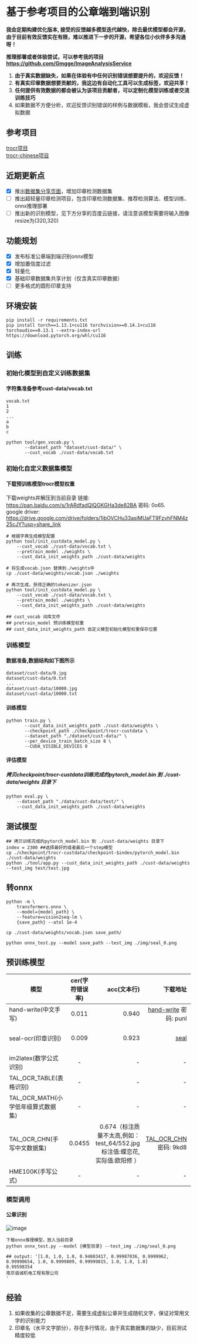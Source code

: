 # 基于参考项目的公章端到端识别

**我会定期构建优化版本, 接受的反馈越多模型迭代越快，除去最优模型都会开源，由于目前有效反馈实在有限，难以推进下一步的开源，希望各位小伙伴多多沟通呀！**

**推理部署或者体验尝试，可以参考我的项目 https://github.com/Gmgge/ImageAnalysisService** <br>

1. **由于真实数据缺失，如果在体验有中任何识别错误想要提升的，欢迎反馈！**
2. **有真实印章数据想要贡献的，我这边有自动化工具可以生成标签，欢迎共享！**
3. **任何提供有效数据的都会被认为该项目贡献者，可以定制化模型训练或者交流训练技巧**
4. 如果数据不方便分析，欢迎反馈识别错误的样例与数据模板，我会尝试生成虚拟数据

## 参考项目
[trocr项目](https://github.com/microsoft/unilm/tree/master/trocr) <br>
[trocr-chinese项目](https://github.com/chineseocr/trocr-chinese)

## 近期更新点
- [x] 推出[数据集分享页面](https://github.com/Gmgge/TrOCR-Seal-Recognition/blob/main/DataSet.md)，增加印章检测数据集
- [ ] 推出超轻量印章检测项目，包含印章检测数据集、推荐检测算法、模型训练、onnx推理部署
- [ ] 推出新的识别模型，见下方分享的百度云链接，请注意该模型需要将输入图像resize为(320,320)

## 功能规划
- [x]  发布标准公章端到端识别onnx模型
- [x]  增加置信度过滤
- [x]  轻量化
- [x]  基础印章数据集共享计划（仅含真实印章数据）
- [ ]  更多格式的圆形印章支持

## 环境安装
```
pip install -r requirements.txt
pip install torch==1.13.1+cu116 torchvision==0.14.1+cu116 torchaudio==0.13.1 --extra-index-url https://download.pytorch.org/whl/cu116
```
## 训练
### 初始化模型到自定义训练数据集
#### 字符集准备参考cust-data/vocab.txt
```
vocab.txt
1
2
...
a
b
c
```
```[python]
python tool/gen_vocab.py \
       --dataset_path "dataset/cust-data/" \
       --cust_vocab ./cust-data/vocab.txt

```
### 初始化自定义数据集模型
#### 下载预训练模型trocr模型权重
下载weights并解压到当前目录
链接: https://pan.baidu.com/s/1rARdfadQlQGKGHa3de82BA  密码: 0o65.  
google driver: https://drive.google.com/drive/folders/1ibOVCHu33asiMUaFT9FzvhFNM4z25cJY?usp=share_link  
```
# 根据字典生成模型配置
python tool/init_custdata_model.py \   
    --cust_vocab ./cust-data/vocab.txt \  
    --pretrain_model ./weights \
    --cust_data_init_weights_path ./cust-data/weights
    
# 将生成vocab.json 替换到./weights中
cp ./cust-data/weights/vocab.json ./weights

# 再次生成，获得正确的tokenizer.json
python tool/init_custdata_model.py \   
    --cust_vocab ./cust-data/vocab.txt \  
    --pretrain_model ./weights \
    --cust_data_init_weights_path ./cust-data/weights
    
## cust_vocab 词库文件   
## pretrain_model 预训练模型权重   
## cust_data_init_weights_path 自定义模型初始化模型权重保存位置   

```

### 训练模型
#### 数据准备,数据结构如下图所示
```
dataset/cust-data/0.jpg
dataset/cust-data/0.txt
...
dataset/cust-data/10000.jpg
dataset/cust-data/10000.txt
```

#### 训练模型
```
python train.py \
       --cust_data_init_weights_path ./cust-data/weights \
       --checkpoint_path ./checkpoint/trocr-custdata \
       --dataset_path "./dataset/cust-data/" \
       --per_device_train_batch_size 8 \
       --CUDA_VISIBLE_DEVICES 0
```

#### 评估模型
##### 拷贝checkpoint/trocr-custdata训练完成的pytorch_model.bin 到 ./cust-data/weights 目录下

```[python]
python eval.py \
    --dataset_path "./data/cust-data/test/" \
    --cust_data_init_weights_path ./cust-data/weights    
```

## 测试模型
```
## 拷贝训练完成的pytorch_model.bin 到 ./cust-data/weights 目录下
index = 2300 ##选择最好的或者最后一个step模型
cp ./checkpoint/trocr-custdata/checkpoint-$index/pytorch_model.bin ./cust-data/weights
python ./tool/app.py --cust_data_init_weights_path ./cust-data/weights --test_img test/test.jpg
```
## 转onnx 
```shell
python -m \
    transformers.onnx \
    --model={model_path} \
    --feature=vision2seq-lm \
    {save_path} --atol 1e-4

cp ./cust-data/weights/vocab.json save_path/

python onnx_test.py --model save_path --test_img ./img/seal_0.png

```

## 预训练模型
| 模型        | cer(字符错误率)           | acc(文本行)  | 下载地址  |训练数据来源 |训练耗时(GPU:3090) | 
| ------------- |:-------------:| -----:|-----:|-----:|-----:|
| hand-write(中文手写)      |0.011 | 0.940 |[hand-write](https://pan.baidu.com/s/19f7iu9tLHkcT_zpi3UfqLQ)  密码: punl |[数据集地址](https://aistudio.baidu.com/aistudio/datasetdetail/102884/0) |8.5h(10epoch)|
| seal-ocr(印章识别)      |0.009 | 0.923 |[seal](https://pan.baidu.com/s/1jlp41Jdi-AX8BvcOpRVxzA?pwd=waq9)|互联网络爬取，标签由付费api识别加人工验证|
| im2latex(数学公式识别)      |- | - |- |[im2latex](https://zenodo.org/record/56198#.YkniL25Bx_S) ||
| TAL_OCR_TABLE(表格识别)     |- | - |- |[TAL_OCR_TABLE](https://ai.100tal.com/dataset) |
| TAL_OCR_MATH(小学低年级算式数据集)|- | - |- | [TAL_OCR_MATH](https://ai.100tal.com/dataset) |
| TAL_OCR_CHN(手写中文数据集)|0.0455 | 0.674（标注质量不太高,例如：test_64/552.jpg 标注值:蝶恋花, 实际值:欧阳修  ） |[TAL_OCR_CHN](https://pan.baidu.com/s/1GbyVpbiKyVN1nJipvH2fpA)  密码: 9kd8 | [TAL_OCR_CHN](https://ai.100tal.com/dataset) |0.6h(20epoch)|
| HME100K(手写公式)|- | - |- | [HME100K](https://ai.100tal.com/dataset) |

### 模型调用 
#### 公章识别
![image](img/seal_0.png)
```
下载onnx推理模型，放入当前目录
python onnx_test.py --model {模型目录} --test_img ./img/seal_0.png

## output: '[1.0, 1.0, 1.0, 0.94803417, 0.99987036, 0.9999962, 0.99990654, 1.0, 0.9999809, 0.99999815, 1.0, 1.0, 1.0]
0.99598354
南京谐诚机电工程有限公司
'
```

## 经验
1) 如果收集的公章数据不足，需要生成虚拟公章并生成随机文字，保证对常用文字的识别能力
2) 印章名（水平文字部分），存在多行情况，由于真实数据集的缺少，目前测试精度较低


